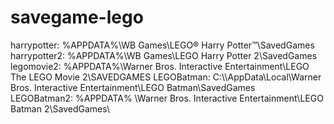 # savegame-lego

harrypotter: %APPDATA%\WB Games\LEGO® Harry Potter™\SavedGames\
harrypotter2: %APPDATA%\WB Games\LEGO Harry Potter 2\SavedGames\
legomovie2: %APPDATA%\Warner Bros. Interactive Entertainment\LEGO The LEGO Movie 2\SAVEDGAMES
LEGOBatman: C:\\<user>\AppData\Local\Warner Bros. Interactive Entertainment\LEGO Batman\SavedGames\
LEGOBatman2: %APPDATA% \Warner Bros. Interactive Entertainment\LEGO Batman 2\SavedGames\
